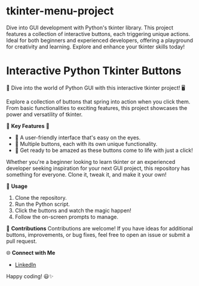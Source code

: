 # tkinter-menu-project
Dive into GUI development with Python's tkinter library. This project features a collection of interactive buttons, each triggering unique actions. Ideal for both beginners and experienced developers, offering a playground for creativity and learning. Explore and enhance your tkinter skills today!

# Interactive Python Tkinter Buttons
🚀 Dive into the world of Python GUI with this interactive tkinter project! 🖥️

Explore a collection of buttons that spring into action when you click them. From basic functionalities to exciting features, this project showcases the power and versatility of tkinter.

🌟 **Key Features** 🌟
- 🎨 A user-friendly interface that's easy on the eyes.
- 🧩 Multiple buttons, each with its own unique functionality.
- 📢 Get ready to be amazed as these buttons come to life with just a click!

Whether you're a beginner looking to learn tkinter or an experienced developer seeking inspiration for your next GUI project, this repository has something for everyone. Clone it, tweak it, and make it your own!

🔗 **Usage**
1. Clone the repository.
2. Run the Python script.
3. Click the buttons and watch the magic happen!
4. Follow the on-screen prompts to manage.

🤝 **Contributions**
Contributions are welcome! If you have ideas for additional buttons, improvements, or bug fixes, feel free to open an issue or submit a pull request.

🌐 **Connect with Me**
- [LinkedIn](www.linkedin.com/in/md-azfar-alam)

Happy coding! 😃✨
